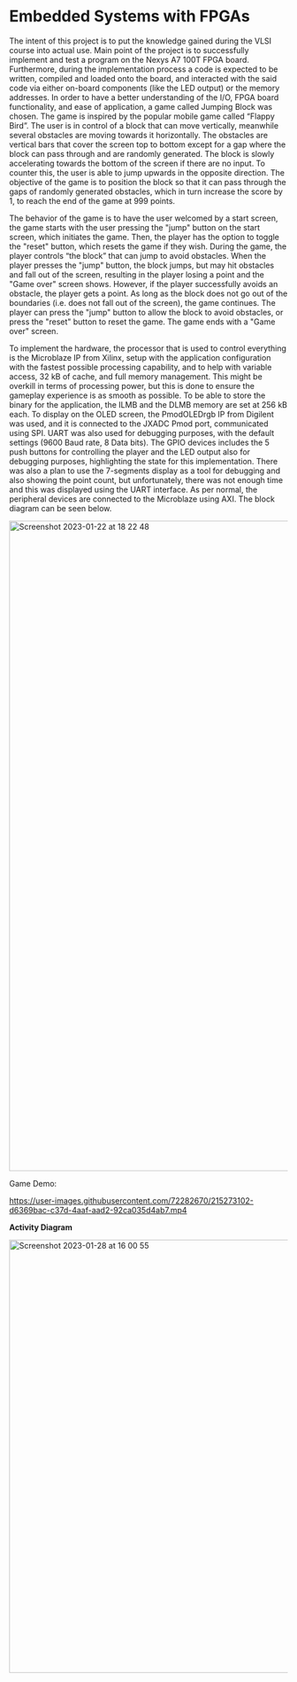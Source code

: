 # Embedded Systems with FPGAs



The intent of this project is to put the knowledge gained during the VLSI course into actual use. Main point of the project is to successfully implement and test a program on the Nexys A7 100T FPGA board. Furthermore, during the implementation process a code is expected to be written, compiled and loaded onto the board, and interacted with the said code via either on-board components (like the LED output) or the memory addresses.
In order to have a better understanding of the I/O, FPGA board functionality, and ease of application, a game called Jumping Block was chosen. The game is inspired by the popular mobile game called “Flappy Bird”. The user is in control of a block that can move vertically, meanwhile several obstacles are moving towards it horizontally. The obstacles are vertical bars that cover the screen top to bottom except for a gap where the block can pass through and are randomly generated. The block is slowly accelerating towards the bottom of the screen if there are no input. To counter this, the user is able to jump upwards in the opposite direction. The objective of the game is to position the block so that it can pass through the gaps of randomly generated obstacles, which in turn increase the score by 1, to reach the end of the game at 999 points.



The behavior of the game is to have the user welcomed by a start screen, the game starts with the user pressing the "jump" button on the start screen, which initiates the game. Then, the player has the option to toggle the "reset" button, which resets the game if they wish. During the game, the player controls “the block” that can jump to avoid obstacles. When the player presses the "jump" button, the block jumps, but may hit obstacles and fall out of the screen, resulting in the player losing a point and the "Game over" screen shows. However, if the player successfully avoids an obstacle, the player gets a point.
As long as the block does not go out of the boundaries (i.e. does not fall out of the screen), the game continues. The player can press the "jump" button to allow the block to avoid obstacles, or press the "reset" button to reset the game.
The game ends with a "Game over" screen.



To implement the hardware, the processor that is used to control everything is the Microblaze IP from Xilinx, setup with the application configuration with the fastest possible processing capability, and to help with variable access, 32 kB of cache, and full memory management. This might be overkill in terms of processing power, but this is done to ensure the gameplay experience is as smooth as possible. To be able to store the binary for the application, the ILMB and the DLMB memory are set at 256 kB each. To display on the OLED screen, the PmodOLEDrgb IP from Digilent was used, and it is connected to the JXADC Pmod port, communicated using SPI. UART was also used for debugging purposes, with the default settings (9600 Baud rate, 8 Data bits). The GPIO devices includes the 5 push buttons for controlling the player and the LED output also for debugging purposes, highlighting the state for this implementation. There was also a plan to use the 7-segments display as a tool for debugging and also showing the point count, but unfortunately, there was not enough time and this was displayed using the UART interface. As per normal, the peripheral devices are connected to the Microblaze using AXI. The block diagram can be seen below.



<img width="1174" alt="Screenshot 2023-01-22 at 18 22 48" src="https://user-images.githubusercontent.com/72282670/215272958-326483b3-222a-44b1-bc13-140c96e471c6.png">



Game Demo:


https://user-images.githubusercontent.com/72282670/215273102-d6369bac-c37d-4aaf-aad2-92ca035d4ab7.mp4











**Activity Diagram**


<img width="782" alt="Screenshot 2023-01-28 at 16 00 55" src="https://user-images.githubusercontent.com/72282670/215273544-549a1261-4c74-4b62-8fef-1c28bb467014.png">




 
